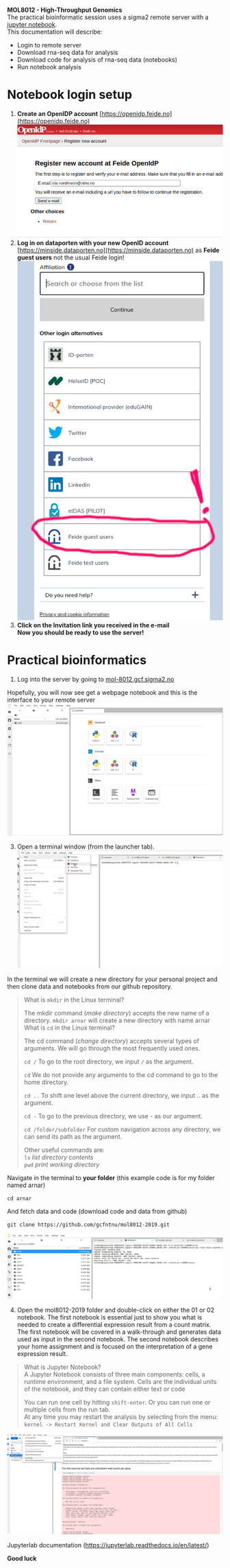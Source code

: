 **MOL8012 - High-Throughput Genomics**  
The practical bioinformatic session uses a sigma2 remote server with a [jupyter notebook](https://jupyter.org/).  
This documentation will describe:  
* Login to remote server
* Download rna-seq data for analysis
* Download code for analysis of rna-seq data (notebooks)
* Run notebook analysis 

# Notebook login setup
1) **Create an OpenIDP account** [https://openidp.feide.no](https://openidp.feide.no)
![alt text](screenshots/openid.png)
2) **Log in on dataporten with your new OpenID account** [https://minside.dataporten.no](https://minside.dataporten.no) as **Feide guest users** not the usual Feide login!
![alt text](screenshots/feide_guest.png)
3) **Click on the Invitation link you received in the e-mail**     
**Now you should be ready to use the server!**  



# Practical bioinformatics

1. Log into the server by going to [mol-8012.gcf.sigma2.no](https://mol-8012.gcf.sigma2.no/)


Hopefully, you will now see get a webpage notebook and this is the interface to your remote server
![alt text](screenshots/login.png)


3. Open a terminal window (from the launcher tab).
![alt text](screenshots/terminal.png)

In the terminal we will create a new directory for your personal project and then clone data and notebooks from our github repository.

>What is `mkdir` in the Linux terminal?
>
> The mkdir command (_make directory_) accepts the new name of a directory. `mkdir arnar` will create a new directory with name arnar
>What is `cd` in the Linux terminal?
>
>The cd command (_change directory_) accepts several types of arguments. We will go through the most frequently used ones.
>
> `cd /`
>To go to the root directory, we input `/` as the argument.
>
> `cd`
>We do not provide any arguments to the cd command to go to the home directory.
>
> `cd ..`
>To shift one level above the current directory, we input .. as the argument.
>
> `cd -`
>To go to the previous directory, we use - as our argument.
>
> `cd /folder/subfolder`
>For custom navigation across any directory, we can send its path as the argument.
>
> Other useful commands are:  
>  `ls` 
>_list directory contents_  
> `pwd`
>_print working directory_

Navigate in the terminal to **your folder** (this example code is for my folder named arnar)
```
cd arnar
```
And fetch data and code (download code and data from github) 
```
git clone https://github.com/gcfntnu/mol8012-2019.git
```

![alt text](screenshots/git_clone.png)


4. Open the mol8012-2019 folder and double-click on either the 01 or 02 notebook. The first notebook is essential just to show you what is needed to create a differential expression result from a count matrix. The first notebook will be covered in a walk-through and generates data used as input in the second notebook. The second notebook describes your home assignment and is focused on the interpretation of a gene expression result.

>What is Jupyter Notebook?  
>A Jupyter Notebook consists of three main components: cells, a runtime environment, and a file system. Cells are the individual units of the notebook, and they can contain either text or code
>
>You can run one cell by hitting `shift-enter`. Or you can run one or multiple cells from the run tab.  
>At any time you may restart the analysis by selecting from the menu: `kernel -> Restart Kernel and Clear Outputs of All Cells`

![alt text](screenshots/notebook_run.png)

Jupyterlab documentation (https://jupyterlab.readthedocs.io/en/latest/)

**Good luck**

